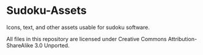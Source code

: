 # Sudoku-Assets
Icons, text, and other assets usable for sudoku software.

All files in this repository are licensed under Creative Commons Attribution-ShareAlike 3.0 Unported.
